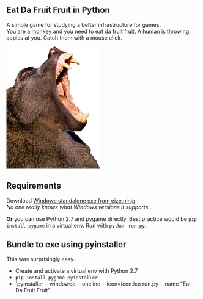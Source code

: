 Eat Da Fruit Fruit in Python
----------------------------

A simple game for studying a better infrastructure for games.  
You are a monkey and you need to eat da fruit fruit. A human is throwing apples at you.
Catch them with a mouse click.

![monkey](images/monkey.png)


Requirements
------------

Download [Windows standalone exe from eize.ninja](http://eize.ninja/d/eatdafruitfruit-win.7z)  
_No one really knows what Windows versions it supports..._

**Or** you can use Python 2.7 and pygame directly. Best practice would be `pip install pygame` in a virtual env.
Run with `python run.py`.


Bundle to exe using pyinstaller
-------------------------------

This was surprisingly easy.

 - Create and activate a virtual env with Python 2.7
 - `pip install pygame pyinstaller`
 - `pyinstaller --windowed --oneline --icon=icon.ico run.py --name "Eat Da Fruit Fruit"

